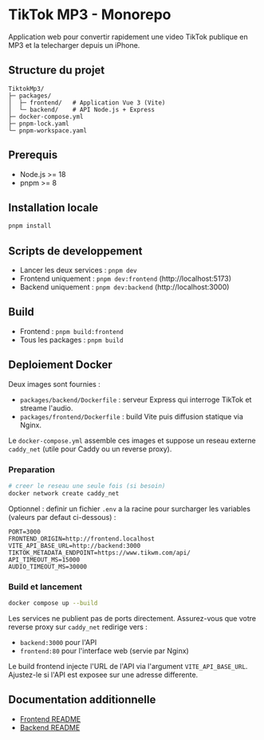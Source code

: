 # TikTok MP3 - Monorepo

Application web pour convertir rapidement une video TikTok publique en MP3 et la telecharger depuis un iPhone.

## Structure du projet

```
TiktokMp3/
├─ packages/
│  ├─ frontend/   # Application Vue 3 (Vite)
│  └─ backend/    # API Node.js + Express
├─ docker-compose.yml
├─ pnpm-lock.yaml
└─ pnpm-workspace.yaml
```

## Prerequis

- Node.js >= 18
- pnpm >= 8

## Installation locale

```bash
pnpm install
```

## Scripts de developpement

- Lancer les deux services : `pnpm dev`
- Frontend uniquement : `pnpm dev:frontend` (http://localhost:5173)
- Backend uniquement : `pnpm dev:backend` (http://localhost:3000)

## Build

- Frontend : `pnpm build:frontend`
- Tous les packages : `pnpm build`

## Deploiement Docker

Deux images sont fournies :
- `packages/backend/Dockerfile` : serveur Express qui interroge TikTok et streame l'audio.
- `packages/frontend/Dockerfile` : build Vite puis diffusion statique via Nginx.

Le `docker-compose.yml` assemble ces images et suppose un reseau externe `caddy_net` (utile pour Caddy ou un reverse proxy).

### Preparation

```bash
# creer le reseau une seule fois (si besoin)
docker network create caddy_net
```

Optionnel : definir un fichier `.env` a la racine pour surcharger les variables (valeurs par defaut ci-dessous) :

```
PORT=3000
FRONTEND_ORIGIN=http://frontend.localhost
VITE_API_BASE_URL=http://backend:3000
TIKTOK_METADATA_ENDPOINT=https://www.tikwm.com/api/
API_TIMEOUT_MS=15000
AUDIO_TIMEOUT_MS=30000
```

### Build et lancement

```bash
docker compose up --build
```

Les services ne publient pas de ports directement. Assurez-vous que votre reverse proxy sur `caddy_net` redirige vers :
- `backend:3000` pour l'API
- `frontend:80` pour l'interface web (servie par Nginx)

Le build frontend injecte l'URL de l'API via l'argument `VITE_API_BASE_URL`. Ajustez-le si l'API est exposee sur une adresse differente.

## Documentation additionnelle

- [Frontend README](./packages/frontend/README.md)
- [Backend README](./packages/backend/README.md)
